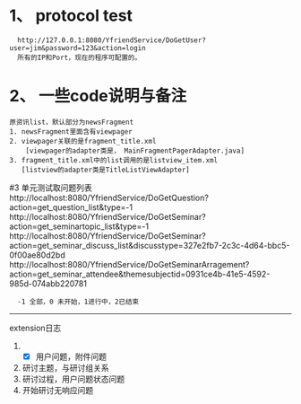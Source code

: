 # 1、 protocol test
      http://127.0.0.1:8080/YfriendService/DoGetUser?user=jim&password=123&action=login
      所有的IP和Port，现在的程序可配置的。

# 2、 一些code说明与备注
    原资讯list，默认部分为newsFragment
    1. newsFragment里面含有viewpager
    2. viewpager关联的是fragment_title.xml
        [viewpager的adapter类是， MainFragmentPagerAdapter.java]
    3. fragment_title.xml中的list调用的是listview_item.xml
       [listview的adapter类是TitleListViewAdapter]
#3 单元测试取问题列表 
    http://localhost:8080/YfriendService/DoGetQuestion?action=get_question_list&type=-1
    http://localhost:8080/YfriendService/DoGetSeminar?action=get_seminartopic_list&type=-1
    http://localhost:8080/YfriendService/DoGetSeminar?action=get_seminar_discuss_list&discusstype=327e2fb7-2c3c-4d64-bbc5-0f00ae80d2bd
    http://localhost:8080/YfriendService/DoGetSeminarArragement?action=get_seminar_attendee&themesubjectid=0931ce4b-41e5-4592-985d-074abb220781
    
      -1 全部，0 未开始，1进行中，2已结束

-----
 extension日志
  1.   - [x] 用户问题，附件问题
  2.  研讨主题，与研讨组关系
  3.  研讨过程，用户问题状态问题
  4.  开始研讨无响应问题


      
    